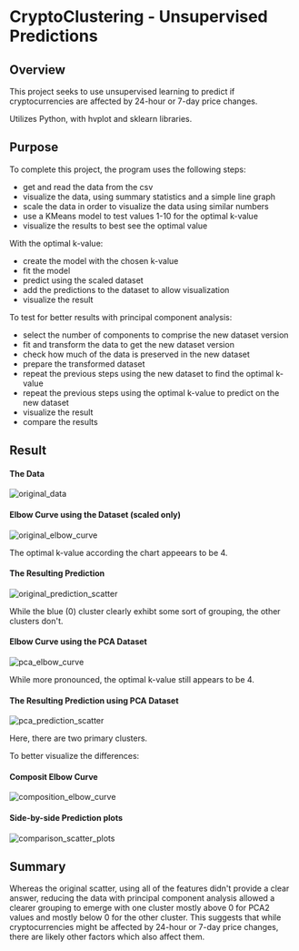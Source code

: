 # CryptoClustering - Unsupervised Predictions

## Overview
This project seeks to use unsupervised learning to predict if cryptocurrencies are affected by 24-hour or 7-day price changes. 

Utilizes Python, with hvplot and sklearn libraries.

## Purpose
To complete this project, the program uses the following steps:
- get and read the data from the csv
- visualize the data, using summary statistics and a simple line graph
- scale the data in order to visualize the data using similar numbers
- use a KMeans model to test values 1-10 for the optimal k-value
- visualize the results to best see the optimal value

With the optimal k-value:
- create the model with the chosen k-value
- fit the model
- predict using the scaled dataset
- add the predictions to the dataset to allow visualization
- visualize the result

To test for better results with principal component analysis:
- select the number of components to comprise the new dataset version
- fit and transform the data to get the new dataset version
- check how much of the data is preserved in the new dataset
- prepare the transformed dataset
- repeat the previous steps using the new dataset to find the optimal k-value
- repeat the previous steps using the optimal k-value to predict on the new dataset
- visualize the result
- compare the results

## Result

#### The Data
![original_data](https://github.com/m-coldewe/CryptoClustering/assets/152045367/295467a4-1bb9-41cc-a201-5b95997c5673)

#### Elbow Curve using the Dataset (scaled only)
![original_elbow_curve](https://github.com/m-coldewe/CryptoClustering/assets/152045367/4e08d8a4-7e5d-4d68-8590-fa0a7d39a4d7)

The optimal k-value according the chart appeears to be 4.

#### The Resulting Prediction
![original_prediction_scatter](https://github.com/m-coldewe/CryptoClustering/assets/152045367/34fff998-26ba-4eee-8149-b885c3280116)

While the blue (0) cluster clearly exhibt some sort of grouping, the other clusters don't.

#### Elbow Curve using the PCA Dataset
![pca_elbow_curve](https://github.com/m-coldewe/CryptoClustering/assets/152045367/1d5d4cfd-008d-466f-8b39-51b72d251b47)

While more pronounced, the optimal k-value still appears to be 4.

#### The Resulting Prediction using PCA Dataset
![pca_prediction_scatter](https://github.com/m-coldewe/CryptoClustering/assets/152045367/4f4e2947-89db-4f26-b36b-0c82760cb005)

Here, there are two primary clusters.

To better visualize the differences:
#### Composit Elbow Curve
![composition_elbow_curve](https://github.com/m-coldewe/CryptoClustering/assets/152045367/56ac48f8-072a-4776-b729-081928fcaf84)

#### Side-by-side Prediction plots
![comparison_scatter_plots](https://github.com/m-coldewe/CryptoClustering/assets/152045367/3504d74b-c397-4d0c-83f5-c6048a6ff7da)

## Summary
Whereas the original scatter, using all of the features didn't provide a clear answer, reducing the data with principal component analysis allowed a clearer grouping to emerge with one cluster mostly above 0 for PCA2 values and mostly below 0 for the other cluster. This suggests that while cryptocurrencies might be affected by 24-hour or 7-day price changes, there are likely other factors which also affect them. 
